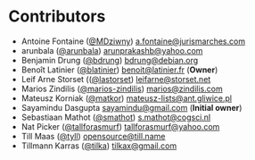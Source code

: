 # Contributors
- Antoine Fontaine ([@MDziwny](https://github.com/MDziwny))  <a.fontaine@jurismarches.com>
- arunbala ([@arunbala](https://github.com/arunbala))  <arunprakashb@yahoo.com>
- Benjamin Drung ([@bdrung](https://github.com/bdrung))  <bdrung@debian.org>
- Benoît Latinier ([@blatinier](https://github.com/blatinier))  <benoit@latinier.fr> (**Owner**)
- Leif Arne Storset (([@lastorset](https://github.com/lastorset)) <leifarne@storset.net>
- Marios Zindilis ([@marios-zindilis](https://github.com/marios-zindilis))  <marios@zindilis.com>
- Mateusz Korniak ([@matkor](https://github.com/matkor))  <mateusz-lists@ant.gliwice.pl>
- Sayamindu Dasgupta  <sayamindu@gmail.com> (**Initial owner**)
- Sebastiaan Mathot ([@smathot](https://github.com/smathot))  <s.mathot@cogsci.nl>
- Nat Picker ([@tallforasmurf](https://github.com/tallforasmurf))  <tallforasmurf@yahoo.com>
- Till Maas ([@tyll](https://github.com/tyll))  <opensource@till.name>
- Tillmann Karras ([@tilka](https://github.com/tilka))  <tilkax@gmail.com>
